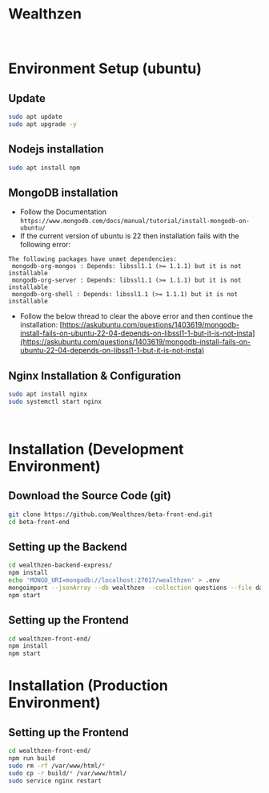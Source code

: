# Wealthzen

<br>

# Environment Setup (ubuntu)

## Update

```bash
sudo apt update
sudo apt upgrade -y
```

## Nodejs installation

```bash
sudo apt install npm
```

## MongoDB installation

-   Follow the Documentation `https://www.mongodb.com/docs/manual/tutorial/install-mongodb-on-ubuntu/`
-   If the current version of ubuntu is 22 then installation fails with the following error:

```
The following packages have unmet dependencies:
 mongodb-org-mongos : Depends: libssl1.1 (>= 1.1.1) but it is not installable
 mongodb-org-server : Depends: libssl1.1 (>= 1.1.1) but it is not installable
 mongodb-org-shell : Depends: libssl1.1 (>= 1.1.1) but it is not installable
```

-   Follow the below thread to clear the above error and then continue the installation:
    [https://askubuntu.com/questions/1403619/mongodb-install-fails-on-ubuntu-22-04-depends-on-libssl1-1-but-it-is-not-insta](https://askubuntu.com/questions/1403619/mongodb-install-fails-on-ubuntu-22-04-depends-on-libssl1-1-but-it-is-not-insta)

## Nginx Installation & Configuration

```bash
sudo apt install nginx
sudo systemctl start nginx
```

<br />

# Installation (Development Environment)

## Download the Source Code (git)

```bash
git clone https://github.com/Wealthzen/beta-front-end.git
cd beta-front-end
```

## Setting up the Backend

```bash
cd wealthzen-backend-express/
npm install
echo 'MONGO_URI=mongodb://localhost:27017/wealthzen' > .env
mongoimport --jsonArray --db wealthzen --collection questions --file data/questions.json
npm start
```

## Setting up the Frontend

```bash
cd wealthzen-front-end/
npm install
npm start
```

# Installation (Production Environment)

## Setting up the Frontend

```bash
cd wealthzen-front-end/
npm run build
sudo rm -rf /var/www/html/*
sudo cp -r build/* /var/www/html/
sudo service nginx restart
```
